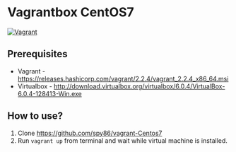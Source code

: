 # Vagrantbox CentOS7

[![Vagrant](https://img.shields.io/badge/vagrant-centos7-orange.svg)]()

## Prerequisites
* Vagrant - https://releases.hashicorp.com/vagrant/2.2.4/vagrant_2.2.4_x86_64.msi
* Virtualbox - http://download.virtualbox.org/virtualbox/6.0.4/VirtualBox-6.0.4-128413-Win.exe

## How to use?

1. Clone https://github.com/spy86/vagrant-Centos7
2. Run `vagrant up` from terminal and wait while virtual machine is installed.
